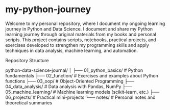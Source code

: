 # my-python-journey
Welcome to my personal repository, where I document my ongoing learning journey in Python and Data Science.
I document and share my Python learning journey through original materials from my books and personal scripts.
This project contains scripts, notebooks, practical projects, and exercises developed to strengthen my programming skills and apply techniques in data analysis, machine learning, and automation.

Repository Structure

python-data-science-journal/
│
├── 01_python_basics/         # Python fundamentals
├── 02_function/              # Exercises and examples about Python functions
├── 03_oop/                   # Object-Oriented Programming
├── 04_data_analysis/         # Data analysis with Pandas, NumPy
├── 05_machine_learning/      # Machine learning models (scikit-learn, etc.)
├── 06_projects/              # Practical mini-projects
└── notes/                    # Personal notes and theoretical summaries
